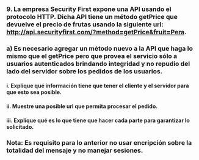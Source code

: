 ### 9. La empresa Security First expone una API usando el protocolo HTTP. Dicha API tiene un método getPrice que devuelve el precio de frutas usando la siguiente url: http://api.securityfirst.com/?method=getPrice&fruit=Pera.

### a) Es necesario agregar un método nuevo a la API que haga lo mismo que el getPrice pero que provea el servicio sólo a usuarios autenticados brindando integridad y no repudio del lado del servidor sobre los pedidos de los usuarios.

#### i. Explique qué información tiene que tener el cliente y el servidor para que esto sea posible.

#### ii. Muestre una posible url que permita procesar el pedido.

#### iii. Explique qué es lo que tiene que hacer cada parte para garantizar lo solicitado.

### Nota: Es requisito para lo anterior no usar encripción sobre la totalidad del mensaje y no manejar sesiones.
